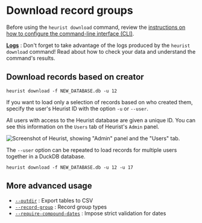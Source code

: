 # Download record groups

Before using the `heurist download` command, review the [instructions on how to configure the command-line interface (CLI)](../index.md#configure-the-cli).

**[Logs](./logs.md)** : Don't forget to take advantage of the logs produced by the `heurist download` command! Read about how to check your data and understand the command's results.

## Download records based on creator

```shell
heurist download -f NEW_DATABASE.db -u 12
```

If you want to load only a selection of records based on who created them, specify the user's Heurist ID with the option `-u` or `--user`.

All users with access to the Heurist database are given a unique ID. You can see this information on the `Users` tab of Heurist's `Admin` panel.

![Screenshot of Heurist, showing "Admin" panel and the "Users" tab.](../../assets/heurist-admin-panel-users.png)

The `--user` option can be repeated to load records for multiple users together in a DuckDB database.

```shell
heurist download -f NEW_DATABASE.db -u 12 -u 17
```

## More advanced usage

- [`--outdir`](./export_csv.md) : Export tables to CSV
- [`--record-group`](./group_types.md) : Record group types
- [`--require-compound-dates`](./date_validation.md) : Impose strict validation for dates
